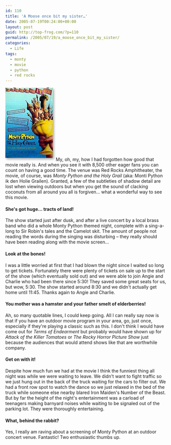 ```yaml
---
id: 110
title: 'A Moose once bit my sister…'
date: 2005-07-19T00:24:00+00:00
layout: post
guid: http://top-frog.com/?p=110
permalink: /2005/07/19/a_moose_once_bit_my_sister/
categories:
  - Life
tags:
  - monty
  - movie
  - python
  - red rocks
---
```

<img class="alignright" src="/assets/monty.jpg" alt="Monty Python and the Holy Grail Movie Poster" />My, oh, my, how I had forgotten how good that movie really is. And when you see it with 8,500 other eager fans you can count on having a good time. The venue was Red Rocks Amphitheater, the movie, of course, was _Monty Python and the Holy Grail_ (aka: Monti Python ik den Holie Grailen). Granted, a few of the subtleties of shadow detail are lost when viewing outdoors but when you get the sound of clacking coconuts from all around you all is forgiven… what a wonderful way to see this movie.



#### She's got huge… tracts of land!

The show started just after dusk, and after a live concert by a local brass band who did a whole Monty Python themed night, complete with a sing-a-long to Sir Robin's tales and the Camelot skit. The amount of people not reading the words during the singing was disturbing – they really should have been reading along with the movie screen…

#### Look at the bones!

I was a little worried at first that I had blown the night since I waited so long to get tickets. Fortunately there were plenty of tickets on sale up to the start of the show (which eventually sold out) and we were able to join Angie and Charlie who had been there since 5:30! They saved some great seats for us, but wow, 5:30. The show started around 8:30 and we didn't actually get home until 11:45. Thanks again to Angie and Charlie.

#### You mother was a hamster and your father smelt of elderberries!

Ah, so many quotable lines, I could keep going. All I can really say now is that if you have an outdoor movie program in your area, go, just once, especially if they're playing a classic such as this. I don't think I would have come out for _Terms of Endearment_ but probably would have shown up for _Attack of the Killer Tomatoes_ or _The Rocky Horror Picture Show_ just because the audiences that would attend shows like that are worthwhile company.

#### Get on with it!

Despite how much fun we had at the movie I think the funniest thing all night was while we were waiting to leave. We didn't want to fight traffic so we just hung out in the back of the truck waiting for the cars to filter out. We had a front row spot to watch the dance so we just relaxed in the bed of the truck while someone else nearby blared Iron Maiden's Number of the Beast. But by far the height of the night's entertainment was a carload of teenagers making barnyard noises while waiting to be signaled out of the parking lot. They were thoroughly entertaining.

#### What, behind the rabbit?

Yes, I really am raving about a screening of Monty Python at an outdoor concert venue. Fantastic! Two enthusiastic thumbs up.